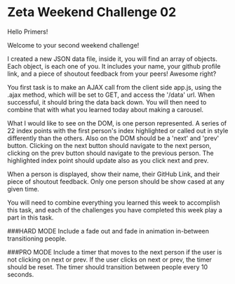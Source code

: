 # Zeta Weekend Challenge 02

Hello Primers!

Welcome to your second weekend challenge!

I created a new JSON data file, inside it, you will find an array of objects. Each object, is each one of you. It includes your name, your github profile link, and a piece of shoutout feedback from your peers! Awesome right?

You first task is to make an AJAX call from the client side app.js, using the .ajax method, which will be set to GET, and access the '/data' url. When successful, it should bring the data back down. You will then need to combine that with what you learned today about making a carousel. 

What I would like to see on the DOM, is one person represented. A series of 22 index points with the first person's index highlighted or called out in style differently than the others. Also on the DOM should be a 'next' and 'prev' button. Clicking on the next button should navigate to the next person, clicking on the prev button should navigate to the previous person. The highlighted index point should update also as you click next and prev. 

When a person is displayed, show their name, their GitHub Link, and their piece of shoutout feedback. Only one person should be show cased at any given time. 

You will need to combine everything you learned this week to accomplish this task, and each of the challenges you have completed this week play a part in this task. 

###HARD MODE
Include a fade out and fade in animation in-between transitioning people.

###PRO MODE
Include a timer that moves to the next person if the user is not clicking on next or prev. If the user clicks on next or prev, the timer should be reset. The timer should transition between people every 10 seconds. 
